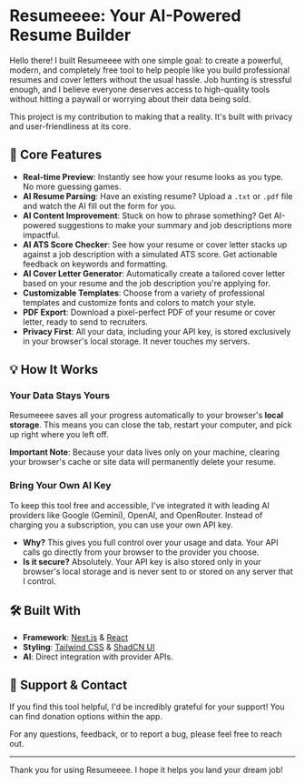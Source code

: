 # Resumeeee: Your AI-Powered Resume Builder

Hello there! I built Resumeeee with one simple goal: to create a powerful, modern, and completely free tool to help people like you build professional resumes and cover letters without the usual hassle. Job hunting is stressful enough, and I believe everyone deserves access to high-quality tools without hitting a paywall or worrying about their data being sold.

This project is my contribution to making that a reality. It's built with privacy and user-friendliness at its core.

## 🚀 Core Features

-   **Real-time Preview**: Instantly see how your resume looks as you type. No more guessing games.
-   **AI Resume Parsing**: Have an existing resume? Upload a `.txt` or `.pdf` file and watch the AI fill out the form for you.
-   **AI Content Improvement**: Stuck on how to phrase something? Get AI-powered suggestions to make your summary and job descriptions more impactful.
-   **AI ATS Score Checker**: See how your resume or cover letter stacks up against a job description with a simulated ATS score. Get actionable feedback on keywords and formatting.
-   **AI Cover Letter Generator**: Automatically create a tailored cover letter based on your resume and the job description you're applying for.
-   **Customizable Templates**: Choose from a variety of professional templates and customize fonts and colors to match your style.
-   **PDF Export**: Download a pixel-perfect PDF of your resume or cover letter, ready to send to recruiters.
-   **Privacy First**: All your data, including your API key, is stored exclusively in your browser's local storage. It never touches my servers.

## 💡 How It Works

### Your Data Stays Yours

Resumeeee saves all your progress automatically to your browser's **local storage**. This means you can close the tab, restart your computer, and pick up right where you left off.

**Important Note**: Because your data lives only on your machine, clearing your browser's cache or site data will permanently delete your resume.

### Bring Your Own AI Key

To keep this tool free and accessible, I've integrated it with leading AI providers like Google (Gemini), OpenAI, and OpenRouter. Instead of charging you a subscription, you can use your own API key.

-   **Why?** This gives you full control over your usage and data. Your API calls go directly from your browser to the provider you choose.
-   **Is it secure?** Absolutely. Your API key is also stored only in your browser's local storage and is never sent to or stored on any server that I control.

## 🛠️ Built With

-   **Framework**: [Next.js](https://nextjs.org/) & [React](https://react.js.org/)
-   **Styling**: [Tailwind CSS](https://tailwindcss.com/) & [ShadCN UI](https://ui.shadcn.com/)
-   **AI**: Direct integration with provider APIs.

## 🤝 Support & Contact

If you find this tool helpful, I'd be incredibly grateful for your support! You can find donation options within the app.

For any questions, feedback, or to report a bug, please feel free to reach out.

---

Thank you for using Resumeeee. I hope it helps you land your dream job!
